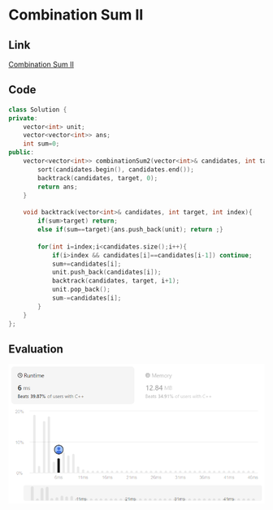 # Combination Sum II
## Link
[Combination Sum II](https://leetcode.com/problems/combination-sum-ii/description/)

## Code
```cpp
class Solution {
private:
    vector<int> unit;
    vector<vector<int>> ans;
    int sum=0;
public:
    vector<vector<int>> combinationSum2(vector<int>& candidates, int target) {
        sort(candidates.begin(), candidates.end());
        backtrack(candidates, target, 0);
        return ans;
    }

    void backtrack(vector<int>& candidates, int target, int index){
        if(sum>target) return;
        else if(sum==target){ans.push_back(unit); return ;}

        for(int i=index;i<candidates.size();i++){
            if(i>index && candidates[i]==candidates[i-1]) continue;
            sum+=candidates[i];
            unit.push_back(candidates[i]);
            backtrack(candidates, target, i+1);
            unit.pop_back();
            sum-=candidates[i];
        }
    }
};
```

## Evaluation
![Combination Sum II](./05.PNG)